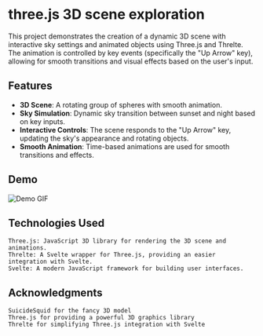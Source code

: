# three.js 3D scene exploration

This project demonstrates the creation of a dynamic 3D scene with interactive sky settings and animated objects using Three.js and Threlte. The animation is controlled by key events (specifically the "Up Arrow" key), allowing for smooth transitions and visual effects based on the user's input.

## Features
- **3D Scene**: A rotating group of spheres with smooth animation.
- **Sky Simulation**: Dynamic sky transition between sunset and night based on key inputs.
- **Interactive Controls**: The scene responds to the "Up Arrow" key, updating the sky's appearance and rotating objects.
- **Smooth Animation**: Time-based animations are used for smooth transitions and effects.

## Demo

![Demo GIF](scroll.gif)

## Technologies Used

    Three.js: JavaScript 3D library for rendering the 3D scene and animations.
    Threlte: A Svelte wrapper for Three.js, providing an easier integration with Svelte.
    Svelte: A modern JavaScript framework for building user interfaces.

 ## Acknowledgments

    SuicideSquid for the fancy 3D model
    Three.js for providing a powerful 3D graphics library
    Threlte for simplifying Three.js integration with Svelte